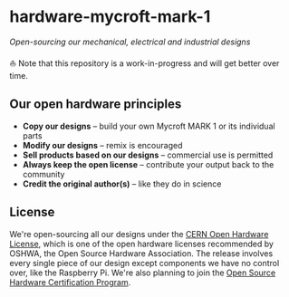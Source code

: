 # hardware-mycroft-mark-1
*Open-sourcing our mechanical, electrical and industrial designs*

:sailboat: Note that this repository is a work-in-progress and will get better over time.

## Our open hardware principles
* **Copy our designs** – build your own Mycroft MARK 1 or its individual parts
* **Modify our designs** – remix is encouraged
* **Sell products based on our designs** – commercial use is permitted
* **Always keep the open license** – contribute your output back to the community
* **Credit the original author(s)** – like they do in science

## License
We're open-sourcing all our designs under the [CERN Open Hardware License](http://ohwr.org/cernohl), which is one of the open hardware licenses recommended by OSHWA, the Open Source Hardware Association. The release involves every single piece of our design except components we have no control over, like the Raspberry Pi. We're also planning to join the [Open Source Hardware Certification Program](http://www.oshwa.org/2016/10/07/announcing-the-oshwa-open-source-hardware-certification-program/).
